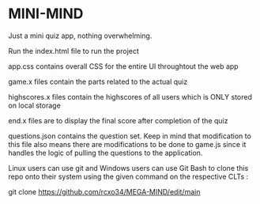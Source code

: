 # MINI-MIND

Just a mini quiz app, nothing overwhelming.

Run the index.html file to run the project

app.css contains overall CSS for the entire UI throughtout the web app

game.x files contain the parts related to the actual quiz

highscores.x files contain the highscores of all users which is ONLY stored on local storage

end.x files are to display the final score after completion of the quiz

questions.json contains the question set. Keep in mind that modification to this file also means there are modifications to be done to game.js since it handles the logic of pulling the questions to the application.

Linux users can use git and Windows users can use Git Bash to clone this repo onto their system using the given command on the respective CLTs :

git clone https://github.com/rcxo34/MEGA-MIND/edit/main
